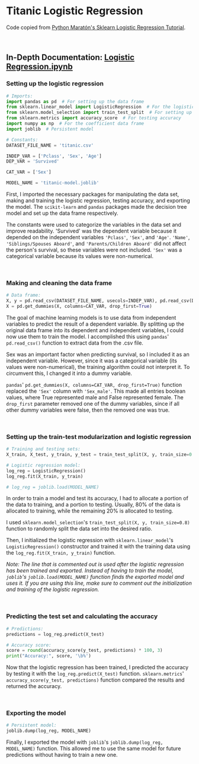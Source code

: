 # Titanic Logistic Regression

Code copied from [Python Maratón's Sklearn Logistic Regression Tutorial](https://www.youtube.com/watch?v=VK6v9Ure8Lk).

<br>

## In-Depth Documentation: [Logistic Regression.ipynb](/Titanic%20Logistic%20Regression/Logistic%20Regression.ipynb)

### Setting up the logistic regression

```python
# Imports:
import pandas as pd  # For setting up the data frame
from sklearn.linear_model import LogisticRegression  # For the logistic regression model
from sklearn.model_selection import train_test_split  # For setting up the train-test modularization
from sklearn.metrics import accuracy_score  # For testing accuracy
import numpy as np  # For the coefficient data frame
import joblib  # Persistent model

# Constants:
DATASET_FILE_NAME = 'titanic.csv'

INDEP_VAR = ['Pclass', 'Sex', 'Age']
DEP_VAR = 'Survived'

CAT_VAR = ['Sex']

MODEL_NAME = 'titanic-model.joblib'
```

First, I imported the necessary packages for manipulating the data set, making and training the logistic regression, testing accuracy, and exporting the model. The `scikit-learn` and `pandas` packages made the decision tree model and set up the data frame respectively.

The constants were used to categorize the variables in the data set and improve readability. 'Survived' was the dependent variable because it depended on the independent variables `'Pclass'`, `'Sex'`, and `'Age'`. `'Name'`, `'Siblings/Spouses Aboard'`, and `'Parents/Children Aboard'` did not affect the person's survival, so these variables were not included. `'Sex'` was a categorical variable because its values were non-numerical.

<br>

### Making and cleaning the data frame

```python
# Data frame:
X, y = pd.read_csv(DATASET_FILE_NAME, usecols=INDEP_VAR), pd.read_csv(DATASET_FILE_NAME)[DEP_VAR]
X = pd.get_dummies(X, columns=CAT_VAR, drop_first=True)
```

The goal of machine learning models is to use data from independent variables to predict the result of a dependent variable. By splitting up the original data frame into its dependent and independent variables, I could now use them to train the model. I accomplished this using `pandas`' `pd.read_csv()` function to extract data from the .csv file.

Sex was an important factor when predicting survival, so I included it as an independent variable. However, since it was a categorical variable (its values were non-numerical), the training algorithm could not interpret it. To circumvent this, I changed it into a dummy variable.

`pandas`' `pd.get_dummies(X, columns=CAT_VAR, drop_first=True)` function replaced the `'Sex'` column with `'Sex_male'`. This made all entries boolean values, where True represented male and False represented female. The `drop_first` parameter removed one of the dummy variables, since if all other dummy variables were false, then the removed one was true.

<br>

### Setting up the train-test modularization and logistic regression

```python
# Training and testing sets:
X_train, X_test, y_train, y_test = train_test_split(X, y, train_size=0.8)

# Logistic regression model:
log_reg = LogisticRegression()
log_reg.fit(X_train, y_train)

# log_reg = joblib.load(MODEL_NAME)
```

In order to train a model and test its accuracy, I had to allocate a portion of the data to training, and a portion to testing. Usually, 80% of the data is allocated to training, while the remaining 20% is allocated to testing.

I used `sklearn.model_selection`'s `train_test_split(X, y, train_size=0.8)` function to randomly split the data set into the desired ratio.

Then, I initialized the logistic regression with `sklearn.linear_model`'s `LogisticRegression()` constructor and trained it with the training data using the `log_reg.fit(X_train, y_train)` function.

*Note: The line that is commented out is used after the logistic regression has been trained and exported. Instead of having to train the model, `joblib`'s `joblib.load(MODEL_NAME)` function finds the exported model and uses it. If you are using this line, make sure to comment out the initialization and training of the logistic regression.*

<br>

### Predicting the test set and calculating the accuracy

```python
# Predictions:
predictions = log_reg.predict(X_test)

# Accuracy score:
score = round(accuracy_score(y_test, predictions) * 100, 3)
print("Accuracy:", score, '\b%')
```

Now that the logistic regression has been trained, I predicted the accuracy by testing it with the `log_reg.predict(X_test)` function. `sklearn.metrics`' `accuracy_score(y_test, predictions)` function compared the results and returned the accuracy.

<br>

### Exporting the model

```python
# Persistent model:
joblib.dump(log_reg, MODEL_NAME)
```

Finally, I exported the model with `joblib`'s `joblib.dump(log_reg, MODEL_NAME)` function. This allowed me to use the same model for future predictions without having to train a new one.
